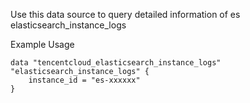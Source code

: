 Use this data source to query detailed information of es elasticsearch_instance_logs

Example Usage

```hcl
data "tencentcloud_elasticsearch_instance_logs" "elasticsearch_instance_logs" {
	instance_id = "es-xxxxxx"
}
```